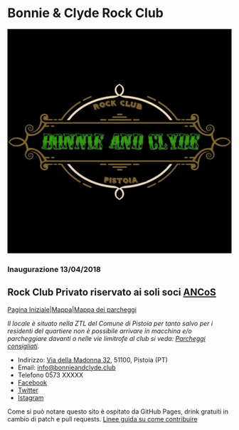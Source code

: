 # Bonnie & Clyde Rock Club
![Image](/b&c.jpg)
### Inaugurazione 13/04/2018
## Rock Club Privato riservato ai soli soci **[ANCoS](https://www.ancos.it)**
[Pagina Iniziale](index.md)|[Mappa](mappa.md)|[Mappa dei parcheggi](parcheggi.md)

*Il locale è situato nella ZTL del Comune di Pistoia
per tanto salvo per i residenti del quartiere non è
possibile arrivare in macchina e/o parcheggiare davanti o nelle vie limitrofe al club si veda: [Parcheggi consigliati](parcheggi.md).*

- Indirizzo: [Via della Madonna 32](mappa.md), 51100, Pistoia (PT)
- Email: info@bonnieandclyde.club
- Telefono 0573 XXXXX
- [Facebook](https://www.facebook.com/BCRockClub)
- [Twitter]()
- [Istagram]()



Come si può notare questo sito è ospitato da GitHub Pages,
drink gratuiti in cambio di patch e pull requests.
[Linee guida su come contribuire](https://opensource.guide/how-to-contribute/)
